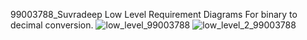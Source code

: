 99003788_Suvradeep
Low Level Requirement Diagrams For binary to decimal conversion.
![low_level_99003788](https://user-images.githubusercontent.com/78849542/107884731-9edd4200-6f1c-11eb-8632-0101a25ff16f.png)
![low_level_2_99003788](https://user-images.githubusercontent.com/78849542/107884844-1ca14d80-6f1d-11eb-8049-8ea85ded1f83.png)
